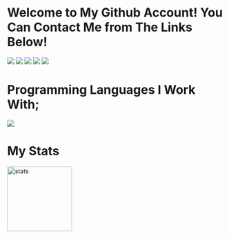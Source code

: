 <h1>Welcome to My Github Account! You Can Contact Me from The Links Below!</h1>

<p>
  <a href="https://discord.com/users/726505568516440208" target"blank_"><img src="https://img.shields.io/badge/discord%20-7289DA.svg?&style=for-the-badge&logo=discord&logoColor=white"></a>
  <a href="https://open.spotify.com/user/le2g97g6s2ihqt07hkxpoj8gi" target"blank_"><img src="https://img.shields.io/badge/Spotify%20-1ed760.svg?&style=for-the-badge&logo=spotify&logoColor=white"></a>
  <a href="https://instagram.com/randsecur1ty" target"blank_"><img src="https://img.shields.io/badge/INSTAGRAM%20-DC3175.svg?&style=for-the-badge&logo=instagram&logoColor=white"></a>
  <a href="https://twitter.com/randakahs" target"blank_"><img src="https://img.shields.io/badge/-Twitter-cyan?style=for-the-badge&labelColor=cyan&logo=twitter&logoColor=white"></a>
  <a href="https://github.com/Rand1337" target"blank_"><img src="https://img.shields.io/badge/GitHub%20-191717.svg?&style=for-the-badge&logo=github&logoColor=white"></a>
</p>
<h1>Programming Languages I Work With;</h1>
<a href="https://python.org/" target"blank_"><img src="https://img.shields.io/badge/-Python-F0DB4F?style=for-the-badge&labelColor=black&logo=python&logoColor=F0DB4F"></a>

<br>
<p>
<h1>My Stats</h1>
  <img src="https://github-readme-stats.vercel.app/api?username=Rand1337&count_private=true&show_icons=true&theme=purple&hide_border=true" width="%100" height="150px" alt="stats" />
</p>
